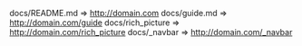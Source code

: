docs/README.md        => http://domain.com
docs/guide.md         => http://domain.com/guide
docs/rich_picture       => http://domain.com/rich_picture
docs/_navbar           => http://domain.com/_navbar